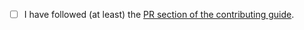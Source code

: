 <!-- Thank you so much for your PR, your contribution is appreciated! ❤️ -->

-   [ ] I have followed (at least) the [PR section of the contributing guide](https://github.com/PtPrashantTripathi/2024_US_Election_Predictions/blob/HEAD/.github/CONTRIBUTING.md#submitting-a-pull-request).
